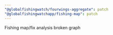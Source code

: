 ```yaml
---
"@globalfishingwatch/fourwings-aggregate": patch
"@globalfishingwatchapp/fishing-map": patch
---
```


Fishing map/fix analysis broken graph

